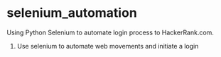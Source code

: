 # selenium_automation

Using Python Selenium to automate login process to HackerRank.com.

1. Use selenium to automate web movements and initiate a login
